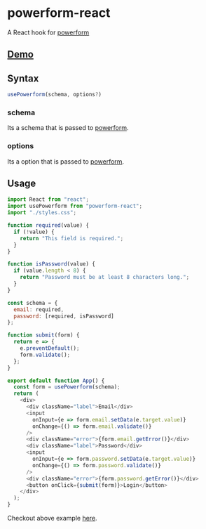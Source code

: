 # powerform-react
A React hook for [powerform](https://github.com/ludbek/powerform)

## [Demo](https://codesandbox.io/s/powerform-react-17gqu)

## Syntax
```javascript
usePowerform(schema, options?)
```
### schema
Its a schema that is passed to [powerform](https://github.com/ludbek/powerform).

### options
Its a option that is passed to [powerform](https://github.com/ludbek/powerform).

## Usage
```javascript
import React from "react";
import usePowerform from "powerform-react";
import "./styles.css";

function required(value) {
  if (!value) {
    return "This field is required.";
  }
}

function isPassword(value) {
  if (value.length < 8) {
    return "Password must be at least 8 characters long.";
  }
}

const schema = {
  email: required,
  password: [required, isPassword]
};

function submit(form) {
  return e => {
    e.preventDefault();
    form.validate();
  };
}

export default function App() {
  const form = usePowerform(schema);
  return (
    <div>
      <div className="label">Email</div>
      <input
        onInput={e => form.email.setData(e.target.value)}
        onChange={() => form.email.validate()}
      />
      <div className="error">{form.email.getError()}</div>
      <div className="label">Password</div>
      <input
        onInput={e => form.password.setData(e.target.value)}
        onChange={() => form.password.validate()}
      />
      <div className="error">{form.password.getError()}</div>
      <button onClick={submit(form)}>Login</button>
    </div>
  );
}
```

Checkout above example [here](https://codesandbox.io/s/pwerform-react-simple-example-jjcbu?file=/src/App.js).
